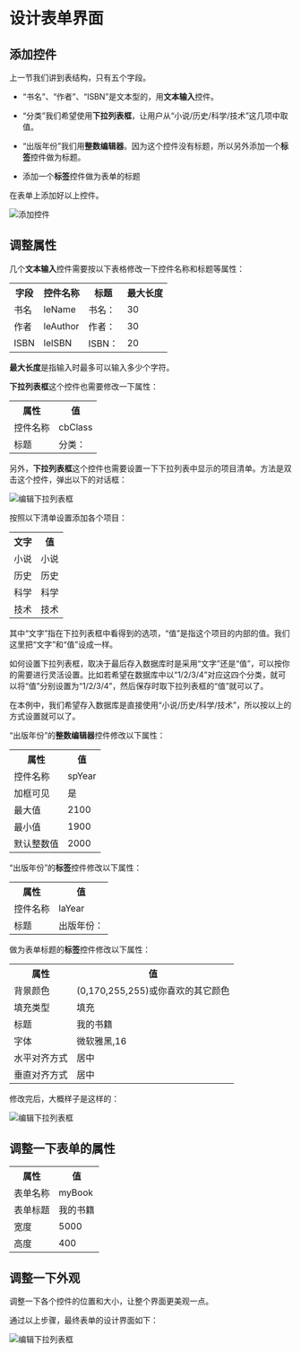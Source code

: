 ﻿# 设计表单界面

## 添加控件

上一节我们讲到表结构，只有五个字段。

- “书名”、“作者”、“ISBN”是文本型的，用**文本输入**控件。

- “分类”我们希望使用**下拉列表框**，让用户从“小说/历史/科学/技术”这几项中取值。

- “出版年份”我们用**整数编辑器**。因为这个控件没有标题，所以另外添加一个**标签**控件做为标题。

-  添加一个**标签**控件做为表单的标题

在表单上添加好以上控件。

![添加控件](first_1.png)

## 调整属性

几个**文本输入**控件需要按以下表格修改一下控件名称和标题等属性：

<table>
	<tr>
		<th>字段</th>
		<th>控件名称</th>
		<th>标题</th>
		<th>最大长度</th>
	</tr>
	<tr>
		<td>书名</td>
		<td>leName</td>
		<td>书名：</td>
		<td>30</td>
	</tr>
	<tr>
		<td>作者</td>
		<td>leAuthor</td>
		<td>作者：</td>
		<td>30</td>
	</tr>
	<tr>
		<td>ISBN</td>
		<td>leISBN</td>
		<td>ISBN：</td>
		<td>20</td>
	</tr>
</table>

**最大长度**是指输入时最多可以输入多少个字符。

**下拉列表框**这个控件也需要修改一下属性：

<table>
	<tr>
		<th>属性</th>
		<th>值</th>
	</tr>
	<tr>
		<td>控件名称</td>
		<td>cbClass</td>
	</tr>
	<tr>
		<td>标题</td>
		<td>分类：</td>
	</tr>
</table>

另外，**下拉列表框**这个控件也需要设置一下下拉列表中显示的项目清单。方法是双击这个控件，弹出以下的对话框：

![编辑下拉列表框](first_2.png)

按照以下清单设置添加各个项目：

<table>
	<tr>
		<th>文字</th>
		<th>值</th>
	</tr>
	<tr>
		<td>小说</td>
		<td>小说</td>
	</tr>
	<tr>
		<td>历史</td>
		<td>历史</td>
	</tr>
	<tr>
		<td>科学</td>
		<td>科学</td>
	</tr>
	<tr>
		<td>技术</td>
		<td>技术</td>
	</tr>
</table>

其中“文字”指在下拉列表框中看得到的选项，“值”是指这个项目的内部的值。我们这里把“文字”和“值”设成一样。

如何设置下拉列表框，取决于最后存入数据库时是采用“文字”还是“值”，可以按你的需要进行灵活设置。比如若希望在数据库中以“1/2/3/4”对应这四个分类，就可以将“值”分别设置为“1/2/3/4”，然后保存时取下拉列表框的“值”就可以了。

在本例中，我们希望存入数据库是直接使用“小说/历史/科学/技术”，所以按以上的方式设置就可以了。

“出版年份”的**整数编辑器**控件修改以下属性：

<table>
	<tr>
		<th>属性</th>
		<th>值</th>
	</tr>
	<tr>
		<td>控件名称</td>
		<td>spYear</td>
	</tr>
	<tr>
		<td>加框可见</td>
		<td>是</td>
	</tr>
	<tr>
		<td>最大值</td>
		<td>2100</td>
	</tr>
	<tr>
		<td>最小值</td>
		<td>1900</td>
	</tr>
	<tr>
		<td>默认整数值</td>
		<td>2000</td>
	</tr>
</table>

“出版年份”的**标签**控件修改以下属性：

<table>
	<tr>
		<th>属性</th>
		<th>值</th>
	</tr>
	<tr>
		<td>控件名称</td>
		<td>laYear</td>
	</tr>
	<tr>
		<td>标题</td>
		<td>出版年份：</td>
	</tr>
</table>

做为表单标题的**标签**控件修改以下属性：

<table>
	<tr>
		<th>属性</th>
		<th>值</th>
	</tr>
	<tr>
		<td>背景颜色</td>
		<td>(0,170,255,255)或你喜欢的其它颜色</td>
	</tr>
	<tr>
		<td>填充类型</td>
		<td>填充</td>
	</tr>
	<tr>
		<td>标题</td>
		<td>我的书籍</td>
	</tr>
	<tr>
		<td>字体</td>
		<td>微软雅黑,16</td>
	</tr>
	<tr>
		<td>水平对齐方式</td>
		<td>居中</td>
	</tr>
	<tr>
		<td>垂直对齐方式</td>
		<td>居中</td>
	</tr>
</table>

修改完后，大概样子是这样的：

![编辑下拉列表框](first_3.png)

## 调整一下表单的属性

<table>
	<tr>
		<th>属性</th>
		<th>值</th>
	</tr>
	<tr>
		<td>表单名称</td>
		<td>myBook</td>
	</tr>
	<tr>
		<td>表单标题</td>
		<td>我的书籍</td>
	</tr>
	<tr>
		<td>宽度</td>
		<td>5000</td>
	</tr>
	<tr>
		<td>高度</td>
		<td>400</td>
	</tr>
</table>

## 调整一下外观

调整一下各个控件的位置和大小，让整个界面更美观一点。

通过以上步骤，最终表单的设计界面如下：

![编辑下拉列表框](first_4.png)


